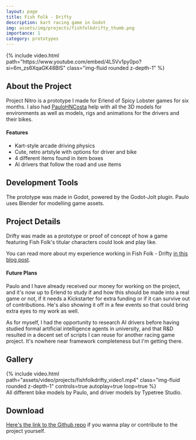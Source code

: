 ```yaml
---
layout: page
title: Fish Folk - Drifty
description: kart racing game in Godot
img: assets/img/projects/fishfolkdrifty_thumb.png
importance: 1
category: prototypes
---
```


<div class="col-sm mb-3 mt-md-0 text-center embed-responsive embed-responsive-16by9">
    {% include video.html path="https://www.youtube.com/embed/4L5Vv1py0po?si=6m_zs6XqaGK48BlS" class="img-fluid rounded  z-depth-1" %}
</div>

## About the Project

Project Nitro is a prototype I made for Erlend of Spicy Lobster games for six months. 
I also had <a href="https://www.artstation.com/paulohncostaart">PauloHNCosta</a> help with all the 3D models for environments as well as models, rigs and animations
for the drivers and their bikes.

#### Features

- Kart-style arcade driving physics
- Cute, retro artstyle with options for driver and bike
- 4 different items found in item boxes
- AI drivers that follow the road and use items

## Development Tools

The prototype was made in Godot, powered by the Godot-Jolt plugin. Paulo uses Blender for modelling game assets.

## Project Details

Drifty was made as a prototype or proof of concept of how a game featuring Fish Folk's titular characters could look and play like.

You can read more about my experience working in Fish Folk - Drifty <a href="{{ site.url }}{{ site.baseurl }}/blog/2024/working-on-fishfolk-drifty/">in this blog post</a>.

#### Future Plans

Paulo and I have already received our money for working on the project, and it's now up to Erlend to study if and how this should be made into
a real game or not, if it needs a Kickstarter for extra funding or if it can survive out of contributions. He's also showing it off in a few events
so that could bring extra eyes to my work as well.

As for myself, I had the opportunity to research AI drivers before having studied formal artificial intelligence agents in university, and
that R&D resulted in a decent set of scripts I can reuse for another racing game project. It's nowhere near framework completeness but I'm getting there.

## Gallery

<div class="text-center">
    {% include video.html path="assets/video/projects/fishfolkdrifty_video1.mp4" class="img-fluid rounded z-depth-1" controls=true autoplay=true loop=true %}
</div>
<div class="caption">All different bike models by Paulo, and driver models by Typetree Studio.</div>

## Download

<a href="https://github.com/fishfolk/drifty">Here's the link to the Github repo</a> if you wanna play or contribute to the project yourself.